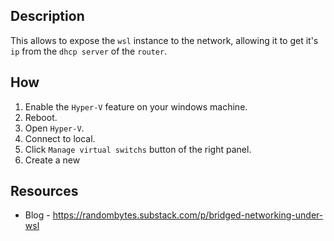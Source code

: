 ## Description

This allows to expose the `wsl` instance to the network, allowing it to get it's `ip` from the `dhcp server` of the `router`.

## How 

1. Enable the `Hyper-V` feature on your windows machine.
2. Reboot.
3. Open `Hyper-V`.
4. Connect to local.
5. Click  `Manage virtual switchs` button of the right panel.
6. Create a new 

## Resources

- Blog - https://randombytes.substack.com/p/bridged-networking-under-wsl

